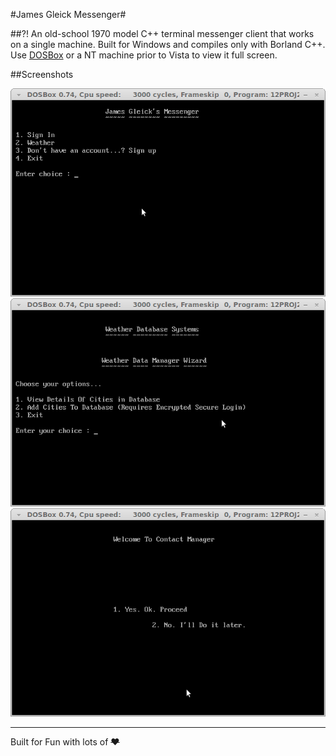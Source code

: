 #James Gleick Messenger#

##?!
An old-school 1970 model C++ terminal messenger client that works on a single machine. Built for Windows and compiles only with Borland C++. Use  [DOSBox](http://www.dosbox.com/) or a NT machine prior to Vista to view it full screen.

##Screenshots

![Home](screenshots/1.png)
![Weather](screenshots/2.png)
![Contact Manager](screenshots/3.png)

***
Built for Fun with lots of ~~:heart:~~

